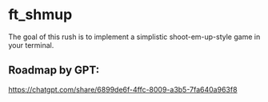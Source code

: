 # ft_shmup
The goal of this rush is to implement a simplistic shoot-em-up-style game in your terminal.

## Roadmap by GPT:
https://chatgpt.com/share/6899de6f-4ffc-8009-a3b5-7fa640a963f8